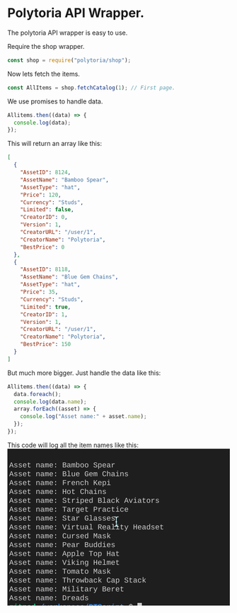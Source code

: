 # Polytoria API Wrapper.

The polytoria API wrapper is easy to use.

Require the shop wrapper.

```js
const shop = require("polytoria/shop");
```

Now lets fetch the items.

```js
const AllItems = shop.fetchCatalog(1); // First page.
```

We use promises to handle data.

```js
Allitems.then((data) => {
  console.log(data);
});
```

This will return an array like this:

```json
[
  {
    "AssetID": 8124,
    "AssetName": "Bamboo Spear",
    "AssetType": "hat",
    "Price": 120,
    "Currency": "Studs",
    "Limited": false,
    "CreatorID": 0,
    "Version": 1,
    "CreatorURL": "/user/1",
    "CreatorName": "Polytoria",
    "BestPrice": 0
  },
  {
    "AssetID": 8118,
    "AssetName": "Blue Gem Chains",
    "AssetType": "hat",
    "Price": 35,
    "Currency": "Studs",
    "Limited": true,
    "CreatorID": 1,
    "Version": 1,
    "CreatorURL": "/user/1",
    "CreatorName": "Polytoria",
    "BestPrice": 150
  }
]
```

But much more bigger. Just handle the data like this:

```js
Allitems.then((data) => {
  data.foreach();
  console.log(data.name);
  array.forEach((asset) => {
    console.log("Asset name:" + asset.name);
  });
});
```
This code will log all the item names like this:
<img src="assets/nice.png">